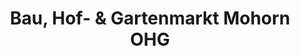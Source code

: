 ---
title: "Bau, Hof- & Gartenmarkt Mohorn OHG"
url: /wilsdruff/bau-hof-und-gartenmarkt-mohorn-ohg/
shop: Baumarkt
---